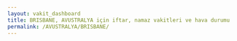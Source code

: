 ```yaml
---
layout: vakit_dashboard
title: BRISBANE, AVUSTRALYA için iftar, namaz vakitleri ve hava durumu - ilçe/eyalet seç
permalink: /AVUSTRALYA/BRISBANE/
---
```


<script type="text/javascript">
  var GLOBAL_COUNTRY = 'AVUSTRALYA';
  var GLOBAL_CITY = 'BRISBANE';
  var GLOBAL_STATE = '';
  var lat = 72;
  var lon = 21;
</script>
